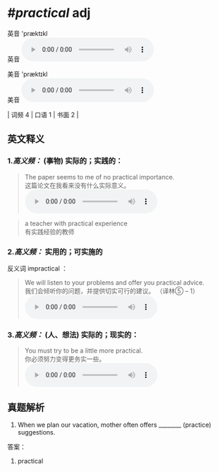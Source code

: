 # ***\#practical*** adj
英音 'præktɪkl  
英音
<audio src="./media/practical-B.aac" controls="controls"></audio>

美音 'præktɪkl  
美音
<audio src="./media/practical.aac" controls="controls"></audio>



| 词频 4 | 口语 1 | 书面 2 |  

英文释义
---
### 1.*高义频：* **(事物) 实际的；实践的：**  

 > The paper seems to me of no practical importance.  
 > 这篇论文在我看来没有什么实际意义。    
<audio src="./media/practical-1.aac" controls="controls"></audio>

 > a teacher with practical experience   
 > 有实践经验的教师    

### 2.*高义频：* **实用的；可实施的**  
反义词 impractical ： 

 > We will listen to your problems and offer you practical advice.  
 > 我们会倾听你的问题，并提供切实可行的建议。  （译林⑤ – 1）  
<audio src="./media/practical-2.aac" controls="controls"></audio>

### 3.*高义频：* **(人、想法) 实际的；现实的：**  

 > You must try to be a little more practical.  
 > 你必须努力变得更务实一些。    
<audio src="./media/practical-3.aac" controls="controls"></audio>


真题解析
---
1. When we plan our vacation, mother often offers ________ (practice) suggestions.  

答案：
1. practical  

